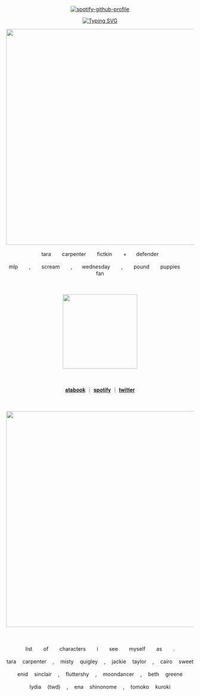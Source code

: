 

<div align="center">
  
  [![spotify-github-profile](https://spotify-github-profile.kittinanx.com/api/view?uid=rh2oqnubvlstyhpsucgotorqs&cover_image=true&theme=novatorem&show_offline=false&background_color=0a0c10&interchange=false&bar_color=564e4e&bar_color_cover=false)](https://github.com/kittinan/spotify-github-profile)
  
</div>

<div align="center">

  [![Typing SVG](https://readme-typing-svg.demolab.com?font=IM+Fell+English&size=23&pause=999&color=AEAEAE&width=435&lines=%E2%9D%9D%E3%85%A4you+%E3%85%A4were%E3%85%A4+a+%E3%85%A4shitty%E3%85%A4+girlfriend+%E3%85%A4%E2%9D%9E+)](https://git.io/typing-svg)

</div>

<p align="center"><img width="580" src="https://github.com/user-attachments/assets/81dfe82b-5cff-4da3-a153-9086b1e0946d"></p>




<p align="center">tara ㅤㅤcarpenter ㅤㅤfictkin ㅤㅤ+ㅤㅤdefender</p>
<p align="center">mlp ㅤㅤ, ㅤㅤscream ㅤㅤ,ㅤㅤwednesday ㅤㅤ, ㅤㅤpound ㅤㅤpuppies ㅤㅤfan</p>
ㅤ


<p align="center"><img width="200" src="https://github.com/user-attachments/assets/9f60696f-a115-45a0-ade9-d3ded6edb058"></p>
ㅤ

<div align="center">

[𝐚𝐭𝐚𝐛𝐨𝐨𝐤](https://puppytara.atabook.org/)
┊	[𝐬𝐩𝐨𝐭𝐢𝐟𝐲](https://open.spotify.com/user/rh2oqnubvlstyhpsucgotorqs)
┊	[𝐭𝐰𝐢𝐭𝐭𝐞𝐫](https://twitter.com/softestfurr)

</div>

ㅤ
<p align="center"><img width="580" src="https://github.com/user-attachments/assets/76688d3f-ca74-4bbf-8e7f-12c66c11cd4a"></p>

ㅤ

<p align="center">list ㅤㅤof ㅤㅤcharacters ㅤㅤi ㅤㅤsee ㅤㅤmyself ㅤㅤas ㅤㅤ.</p>
<p align="center">tara ㅤcarpenter ㅤ, ㅤmisty ㅤquigley ㅤ, ㅤjackie ㅤtaylor ㅤ, ㅤcairo ㅤsweet</p>
<p align="center">enid ㅤsinclair ㅤ, ㅤfluttershy ㅤ, ㅤmoondancer ㅤ, ㅤbeth ㅤgreene</p>
<p align="center">lydia ㅤ(twd) ㅤ, ㅤena ㅤshinonome ㅤ, ㅤtomoko ㅤkuroki</p>
ㅤ
